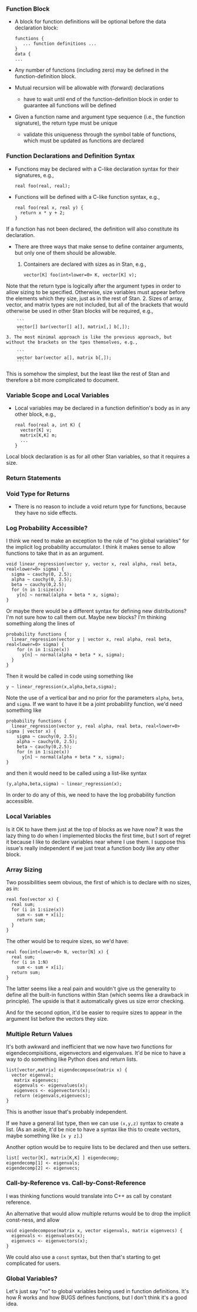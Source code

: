 ### Function Block

* A block for function definitions will be optional before the data declaration block:

    ```
    functions {
       ... function definitions ...
    }
    data {
    ...
    ```

* Any number of functions (including zero) may be defined in the function-definition block.

* Mutual recursion will be allowable with (forward) declarations
    * have to wait until end of the function-definition block in order to guarantee all functions will be defined

* Given a function name and argument type sequence (i.e., the function signature), the return type must be unique
    * validate this uniqueness through the symbol table of functions, which must be updated as functions are declared


### Function Declarations and Definition Syntax

* Functions may be declared with a C-like declaration syntax for their signatures, e.g.,

    ```
    real foo(real, real);
    ````

* Functions will be defined with a C-like function syntax, e.g.,

    ```    
    real foo(real x, real y) {
      return x * y + 2;
    }
    ```
If a function has not been declared, the definition will also constitute its declaration.

* There are three ways that make sense to define container arguments, but only one of them should be allowable.
    1. Containers are declared with sizes as in Stan, e.g.,

        ```
        vector[K] foo(int<lower=0> K, vector[K] v);
        ```
Note that the return type is logically after the argument types in order to allow sizing to be specified.  Otherwise, size variables must appear before the elements which they size, just as in the rest of Stan.
    2. Sizes of array, vector, and matrix types are not included, but all of the brackets that would otherwise be used in other Stan blocks will be required, e.g., 

        ```
        vector[] bar(vector[] a[], matrix[,] b[,]);
        ```
    3. The most minimal approach is like the previous approach, but without the brackets on the tpes themselves, e.g., 

        ```
        vector bar(vector a[], matrix b[,]);
        ```
This is somehow the simplest, but the least like the rest of Stan and therefore a bit more complicated to document.

### Variable Scope and Local Variables

* Local variables may be declared in a function definition's body as in any other block, e.g.,

    ```
    real foo(real a, int K) {
      vector[K] v;
      matrix[K,K] m;
      ...
    }
    ```
Local block declaration is as for all other Stan variables, so that it requires a size.

### Return Statements



### Void Type for Returns

* There is no reason to include a void return type for functions, because they have no side effects.  

### Log Probability Accessible?

I think we need to make an exception to the rule of "no global variables" for the implicit log probability accumulator.  I think it makes sense to allow functions to take that in as an argument.  

```
void linear_regression(vector y, vector x, real alpha, real beta, real<lower=0> sigma) {
  sigma ~ cauchy(0, 2.5);
  alpha ~ cauchy(0, 2.5);
  beta ~ cauchy(0,2.5);
  for (n in 1:size(x))
    y[n] ~ normal(alpha + beta * x, sigma);
}
```

Or maybe there would be a different syntax for defining new distributions?  I'm not sure how to call them out.  Maybe new blocks?  I'm thinking something along the lines of

```
probability functions {
  linear_regression(vector y | vector x, real alpha, real beta, real<lower=0> sigma) {
    for (n in 1:size(x))
      y[n] ~ normal(alpha + beta * x, sigma);   
  }
}
```

Then it would be called in code using something like

```
y ~ linear_regression(x,alpha,beta,sigma);
```
  
Note the use of a vertical bar and no prior for the parameters `alpha`, `beta`, and `sigma`.  If we want to have it be a joint probability function, we'd need something like

```
probability functions {
  linear_regression(vector y, real alpha, real beta, real<lower=0> sigma | vector x) {
    sigma ~ cauchy(0, 2.5);
    alpha ~ cauchy(0, 2.5);
    beta ~ cauchy(0,2.5);
    for (n in 1:size(x))
      y[n] ~ normal(alpha + beta * x, sigma);
}
```

and then it would need to be called using a list-like syntax

```
(y,alpha,beta,sigma) ~ linear_regression(x);
```

In order to do any of this, we need to have the log probability function accessible.

### Local Variables

Is it OK to have them just at the top of blocks as we have now?  It was the lazy thing to do when I implemented blocks the first time, but I sort of regret it because I like to declare variables near where I use them.  I suppose this issue's really independent if we just treat a function body like any other block.

### Array Sizing

Two possibilities seem obvious, the first of which is to
declare with no sizes, as in:

```
real foo(vector x) {
  real sum;
  for (i in 1:size(x))
    sum <- sum + x[i];
    return sum;
  }
}
```

The other would be to require sizes, so we'd have:

```
real foo(int<lower=0> N, vector[N] x) {
  real sum;
  for (i in 1:N)
    sum <- sum + x[i];
  return sum;
}
```

The latter seems like a real pain and wouldn't give us the generality to define all the built-in functions within Stan (which seems like a drawback in principle).  The upside is that it automatically gives us size error checking.  

And for the second option, it'd be easier to require sizes to appear in the argument list before the vectors they size.

###  Multiple Return Values

It's both awkward and inefficient that we now have two functions for eigendecompisitions, eigenvectors and eigenvalues.  It'd be nice to have a way to do something like Python does and return lists.

```
list[vector,matrix] eigendecompose(matrix x) {
  vector eigenval;
   matrix eigenvecs;
   eigenvals <- eigenvalues(x);
   eigenvecs <- eigenvectors(x);
   return (eigenvals,eigenvecs);
}
```

This is another issue that's probably independent.  

If we have a general list type, then we can use `(x,y,z)` syntax to create a list.  (As an aside, it'd be nice to have a syntax like this to create vectors, maybe something like `[x y z]`.)

Another option would be to require lists to be declared and then use setters.

```
list[ vector[K], matrix[K,K] ] eigendecomp;
eigendecomp[1] <- eigenvals;
eigendecomp[2] <- eigenvecs;
```

### Call-by-Reference vs. Call-by-Const-Reference

I was thinking functions would translate into C++ as call by constant reference.  

An alternative that would allow multiple returns would be to drop the implicit const-ness, and allow

```
void eigendecompose(matrix x, vector eigenvals, matrix eigenvecs) {
  eigenvals <- eigenvalues(x);
  eigenvecs <- eigenvectors(x);
}
```

We could also use a `const` syntax, but then that's starting to get complicated for users.




### Global Variables?

Let's just say "no" to global variables being used in function definitions.  It's how R works and how BUGS defines functions, but I don't think it's a good idea.
